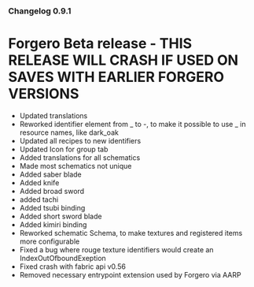 ### Changelog 0.9.1

# Forgero Beta release - THIS RELEASE WILL CRASH IF USED ON SAVES WITH EARLIER FORGERO VERSIONS

* Updated translations
* Reworked identifier element from _ to -, to make it possible to use _ in resource names, like dark_oak
* Updated all recipes to new identifiers
* Updated Icon for group tab
* Added translations for all schematics
* Made most schematics not unique
* Added saber blade
* Added knife
* Added broad sword
* added tachi
* Added tsubi binding
* Added short sword blade
* Added kimiri binding
* Reworked schematic Schema, to make textures and registered items more configurable
* Fixed a bug where rouge texture identifiers would create an IndexOutOfboundExeption
* Fixed crash with fabric api v0.56
* Removed necessary entrypoint extension used by Forgero via AARP
